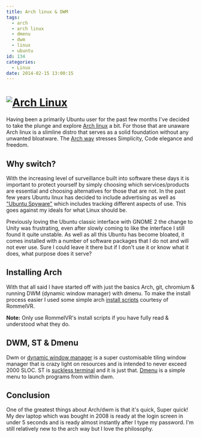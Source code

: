 ```yaml
---
title: Arch linux & DWM
tags:
  - arch
  - arch linux
  - dmenu
  - dwm
  - linux
  - ubuntu
id: 134
categories:
  - Linux
date: 2014-02-15 13:00:15
---
```


# [![Arch Linux](http://blog.ryanralph.net/wp-content/uploads/2014/02/ArchlinuxLogo.png)](http://blog.ryanralph.net/wp-content/uploads/2014/02/ArchlinuxLogo.png)

Having been a primarily Ubuntu user for the past few months I've decided to take the plunge and explore [Arch linux](https://www.archlinux.org/) a bit. For those that are unaware Arch linux is a slimline distro that serves as a solid foundation without any unwanted bloatware. The [Arch way](https://wiki.archlinux.org/index.php/The_Arch_Way) stresses Simplicity, Code elegance and freedom.<!--more-->

## Why switch?

With the increasing level of surveillance built into software these days it is important to protect yourself by simply choosing which services/products are essential and choosing alternatives for those that are not. In the past few years Ubuntu linux has decided to include advertising as well as ["Ubuntu Spyware"](http://www.fsf.org/blogs/rms/ubuntu-spyware-what-to-do) which includes tracking different aspects of use. This goes against my ideals for what Linux should be.

Previously loving the Ubuntu classic interface with GNOME 2 the change to Unity was frustrating, even after slowly coming to like the interface I still found it quite unstable. As well as all this Ubuntu has become bloated, it comes installed with a number of software packages that I do not and will not ever use. Sure I could leave it there but if I don't use it or know what it does, what purpose does it serve?

## Installing Arch

With that all said I have started off with just the basics Arch, git, chromium &amp; running DWM (dynamic window manager) with dmenu. To make the install process easier I used some simple arch [install scripts](https://github.com/RommelVR/arch) courtesy of RommelVR.

**Note:** Only use RommelVR's install scripts if you have fully read &amp; understood what they do.

## DWM, ST &amp; Dmenu

Dwm or [dynamic window manager](http://dwm.suckless.org/) is a super customisable tiling window manager that is crazy light on resources and is intended to never exceed 2000 SLOC. ST is [suckless terminal](http://st.suckless.org/) and it is just that. [Dmenu](http://tools.suckless.org/dmenu/) is a simple menu to launch programs from within dwm.

## Conclusion

One of the greatest things about Arch/dwm is that it's quick, Super quick! My dev laptop which was bought in 2008 is ready at the login screen in under 5 seconds and is ready almost instantly after I type my password. I'm still relatively new to the arch way but I love the philosophy.